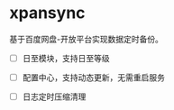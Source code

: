 # xpansync


基于百度网盘-开放平台实现数据定时备份。



- [ ] 日至模块，支持日至等级
- [ ] 配置中心，支持动态更新，无需重启服务
- [ ] 日志定时压缩清理






